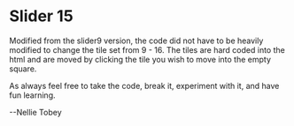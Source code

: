 # Slider 15 

Modified from the slider9 version, the code did not have to be heavily modified to change the tile set from 9 - 16.  The tiles are hard coded into the html and are moved by clicking the tile you wish to move into the empty square.

As always feel free to take the code, break it, experiment with it, and have fun learning. 

--Nellie Tobey
